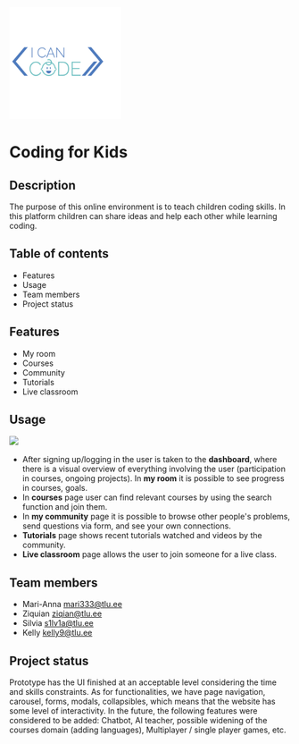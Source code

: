 
<img src="assets/logo.png" width="200">

# Coding for Kids

## Description
The purpose of this online environment is to teach children coding skills.  In this platform children can share ideas and help each other while learning coding. 

## Table of contents
- Features
- Usage
- Team members
- Project status

## Features
- My room
- Courses 
- Community
- Tutorials
- Live classroom

## Usage

<img src="assets/dash.png" width="400">

- After signing up/logging in the user is taken to the **dashboard**, where there is a visual overview of everything involving the user (participation in courses, ongoing projects). In **my room** it is possible to see progress in courses, goals. 
- In **courses** page user can find relevant courses by using the search function and join them. 
- In **my community** page it is possible to browse other people's problems, send questions via form, and see your own connections. 
- **Tutorials** page shows recent tutorials watched and videos by the community. 
- **Live classroom** page allows the user to join someone for a live class. 

## Team members
- Mari-Anna  <mari333@tlu.ee>
- Ziquian  <ziqian@tlu.ee>
- Silvia  <s1lv1a@tlu.ee>
- Kelly  <kelly9@tlu.ee>

## Project status
Prototype has the UI finished at an acceptable level considering the time and skills constraints. As for functionalities, we have page navigation, carousel, forms, modals, collapsibles, which means that the website has some level of interactivity. In the future, the following features were considered to be added: Chatbot, AI teacher, possible widening of the courses domain (adding languages), Multiplayer / single player games, etc.

